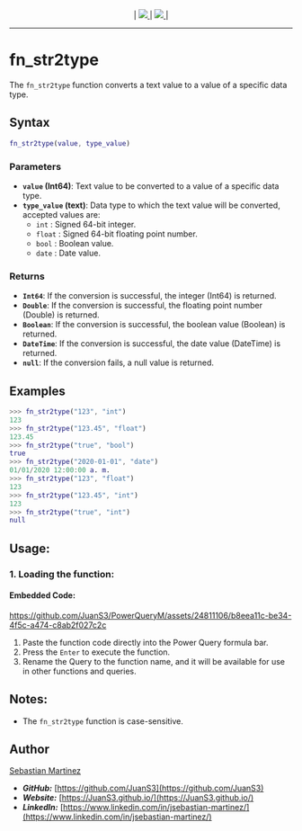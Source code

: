 <div align="center">
    |
    <a href="README_ES.md">
        <img src="https://img.shields.io/badge/DOCUMENTACIÓN-ESPAÑOL-orange"/>
    </a>
    |
    <a href="fn_str2type.pqm">
        <img src="https://img.shields.io/badge/SOURCE CODE-POWER QUERY M-blue"/>
    </a>
    |
</div>

<hr>

# fn_str2type

The `fn_str2type` function converts a text value to a value of a specific data type.


## Syntax

```m
fn_str2type(value, type_value)
```

### Parameters

- **`value` (Int64)**: Text value to be converted to a value of a specific data type.
- **`type_value` (text)**: Data type to which the text value will be converted, accepted values are:
    - `int` : Signed 64-bit integer.
    - `float` : Signed 64-bit floating point number.
    - `bool` : Boolean value.
    - `date` : Date value.

### Returns

- **`Int64`**: If the conversion is successful, the integer (Int64) is returned.
- **`Double`**: If the conversion is successful, the floating point number (Double) is returned.
- **`Boolean`**: If the conversion is successful, the boolean value (Boolean) is returned.
- **`DateTime`**: If the conversion is successful, the date value (DateTime) is returned.
- **`null`**: If the conversion fails, a null value is returned.

## Examples
```m
>>> fn_str2type("123", "int")
123
>>> fn_str2type("123.45", "float")
123.45
>>> fn_str2type("true", "bool")
true
>>> fn_str2type("2020-01-01", "date")
01/01/2020 12:00:00 a. m.
>>> fn_str2type("123", "float")
123
>>> fn_str2type("123.45", "int")
123
>>> fn_str2type("true", "int")
null
```

## Usage:

### 1. Loading the function:

#### Embedded Code:

https://github.com/JuanS3/PowerQueryM/assets/24811106/b8eea11c-be34-4f5c-a474-c8ab2f027c2c

1. Paste the function code directly into the Power Query formula bar.
2. Press the `Enter` to execute the function.
3. Rename the Query to the function name, and it will be available for use in other functions and queries.

## Notes:

- The `fn_str2type` function is case-sensitive.

## Author

[Sebastian Martinez](https://JuanS3.github.io/)

  - ***GitHub:*** [https://github.com/JuanS3](https://github.com/JuanS3)
  - ***Website:*** [https://JuanS3.github.io/](https://JuanS3.github.io/)
  - ***LinkedIn:*** [https://www.linkedin.com/in/jsebastian-martinez/](https://www.linkedin.com/in/jsebastian-martinez/)

